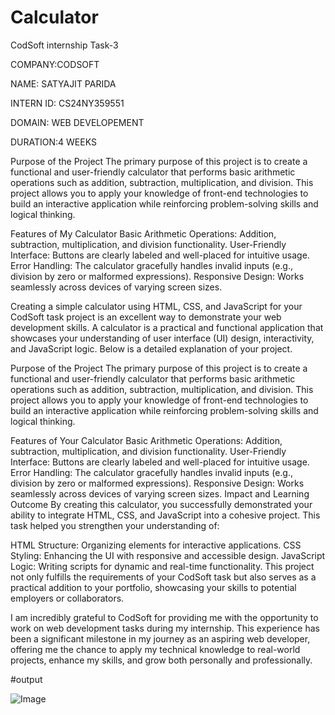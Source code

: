 # Calculator
CodSoft internship Task-3

COMPANY:CODSOFT

NAME: SATYAJIT PARIDA

INTERN ID: CS24NY359551

DOMAIN: WEB DEVELOPEMENT

DURATION:4 WEEKS


Purpose of the Project
The primary purpose of this project is to create a functional and user-friendly calculator that performs basic arithmetic operations such as addition, subtraction, multiplication, and division. This project allows you to apply your knowledge of front-end technologies to build an interactive application while reinforcing problem-solving skills and logical thinking.

Features of My Calculator
Basic Arithmetic Operations:
Addition, subtraction, multiplication, and division functionality.
User-Friendly Interface:
Buttons are clearly labeled and well-placed for intuitive usage.
Error Handling:
The calculator gracefully handles invalid inputs (e.g., division by zero or malformed expressions).
Responsive Design:
Works seamlessly across devices of varying screen sizes.


Creating a simple calculator using HTML, CSS, and JavaScript for your CodSoft task project is an excellent way to demonstrate your web development skills. A calculator is a practical and functional application that showcases your understanding of user interface (UI) design, interactivity, and JavaScript logic. Below is a detailed explanation of your project.

Purpose of the Project
The primary purpose of this project is to create a functional and user-friendly calculator that performs basic arithmetic operations such as addition, subtraction, multiplication, and division. This project allows you to apply your knowledge of front-end technologies to build an interactive application while reinforcing problem-solving skills and logical thinking.

Features of Your Calculator
Basic Arithmetic Operations:
Addition, subtraction, multiplication, and division functionality.
User-Friendly Interface:
Buttons are clearly labeled and well-placed for intuitive usage.
Error Handling:
The calculator gracefully handles invalid inputs (e.g., division by zero or malformed expressions).
Responsive Design:
Works seamlessly across devices of varying screen sizes.
Impact and Learning Outcome
By creating this calculator, you successfully demonstrated your ability to integrate HTML, CSS, and JavaScript into a cohesive project. This task helped you strengthen your understanding of:

HTML Structure: Organizing elements for interactive applications.
CSS Styling: Enhancing the UI with responsive and accessible design.
JavaScript Logic: Writing scripts for dynamic and real-time functionality.
This project not only fulfills the requirements of your CodSoft task but also serves as a practical addition to your portfolio, showcasing your skills to potential employers or collaborators.

I am incredibly grateful to CodSoft for providing me with the opportunity to work on web development tasks during my internship. This experience has been a significant milestone in my journey as an aspiring web developer, offering me the chance to apply my technical knowledge to real-world projects, enhance my skills, and grow both personally and professionally.

#output

![Image](https://github.com/user-attachments/assets/20cfbf53-41ab-44af-ba92-748da961d23d)

